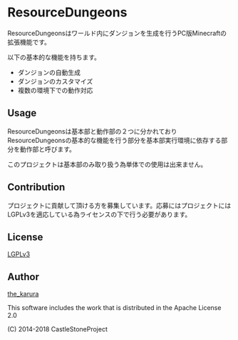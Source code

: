 # ResourceDungeons

ResourceDungeonsはワールド内にダンジョンを生成を行うPC版Minecraftの拡張機能です。

以下の基本的な機能を持ちます。

- ダンジョンの自動生成
- ダンジョンのカスタマイズ
- 複数の環境下での動作対応

## Usage

ResourceDungeonsは基本部と動作部の２つに分かれており
ResourceDungeonsの基本的な機能を行う部分を基本部実行環境に依存する部分を動作部と呼びます。

このプロジェクトは基本部のみ取り扱う為単体での使用は出来ません。

## Contribution

プロジェクトに貢献して頂ける方を募集しています。応募にはプロジェクトにはLGPLv3を適応している為ライセンスの下で行う必要があります。

## License

[LGPLv3](http://www.gnu.org/licenses/lgpl-3.0.html)

## Author

[the_karura](https://github.com/thekarura)

This software includes the work that is distributed in the Apache License 2.0

(C) 2014-2018 CastleStoneProject
